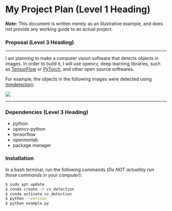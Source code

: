 # My Project Plan (Level 1 Heading)
***Note:*** This document is written merely as an illustrative example, and does not provide
any working guide to an actual project.
### Proposal (Level 3 Heading)
---
I am planning to make a computer vision software that detects objects in images.
In order to build it, I will use opencv, deep learning libraries, such as [TensorFlow](https://www.tensorflow.org/?hl=ko) or [PyTorch](https://pytorch.org/), and other open source softwares.

For example, the objects in the following images were detected using [mmdetection](https://github.com/open-mmlab/mmdetection):

![](https://user-images.githubusercontent.com/12907710/137271636-56ba1cd2-b110-4812-8221-b4c120320aa9.png)
   
---
### Dependencies (Level 3 Heading)
- python
- opencv-python
- tensorflow
- openmmlab
- package manager
### Installation
In a bash terminal, run the following commands (*Do NOT actuallay run these commands in your computer*):
```sh
$ sudo apt update
$ conda create -n cv_detection
$ conda activate cv_detection
$ python --version
$ python example.py
```
